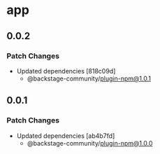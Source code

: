 # app

## 0.0.2

### Patch Changes

- Updated dependencies [818c09d]
  - @backstage-community/plugin-npm@1.0.1

## 0.0.1

### Patch Changes

- Updated dependencies [ab4b7fd]
  - @backstage-community/plugin-npm@1.0.0
